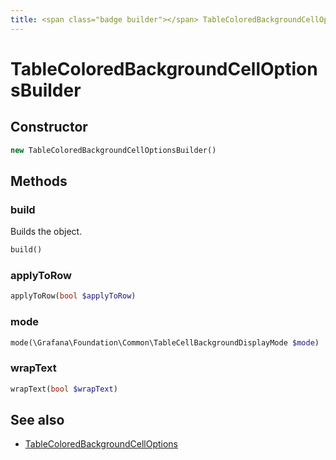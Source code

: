 ```yaml
---
title: <span class="badge builder"></span> TableColoredBackgroundCellOptionsBuilder
---
```

# <span class="badge builder"></span> TableColoredBackgroundCellOptionsBuilder

## Constructor

```php
new TableColoredBackgroundCellOptionsBuilder()
```
## Methods

### <span class="badge object-method"></span> build

Builds the object.

```php
build()
```

### <span class="badge object-method"></span> applyToRow

```php
applyToRow(bool $applyToRow)
```

### <span class="badge object-method"></span> mode

```php
mode(\Grafana\Foundation\Common\TableCellBackgroundDisplayMode $mode)
```

### <span class="badge object-method"></span> wrapText

```php
wrapText(bool $wrapText)
```

## See also

 * <span class="badge object-type-class"></span> [TableColoredBackgroundCellOptions](./object-TableColoredBackgroundCellOptions.md)
